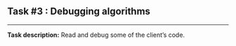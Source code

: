 ## Task #3 : Debugging algorithms

<hr>

**Task description:** 
Read and debug some of the client’s code.

